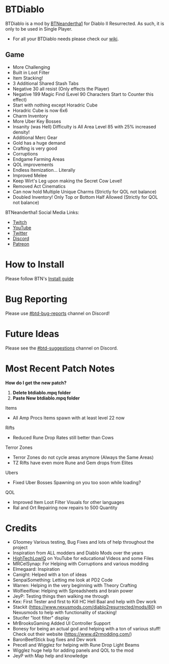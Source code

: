 # BTDiablo

BTDiablo is a mod by [BTNeandertha1](https://www.twitch.tv/btneandertha1) for Diablo II Resurrected. As such, it is only to be used in Single Player.

- For all your BTDiablo needs please check our [wiki](https://btd.miraheze.org/).

## Game 
- More Challenging
- Built in Loot Filter
- Item Stacking!
- 3 Additional Shared Stash Tabs
- Negative 30 all resist (Only effects the Player)
- Negative 199 Magic Find (Level 90 Characters Start to Counter this effect)
- Start with nothing except Horadric Cube
- Horadric Cube is now 6x6
- Charm Inventory
- More Uber Key Bosses
- Insanity (was Hell) Difficulty is All Area Level 85 with 25% increased density!
- Additional Merc Gear
- Gold has a huge demand
- Crafting is very good
- Corruptions
- Endgame Farming Areas
- QOL improvements
- Endless Itemization... Literally
- Improved Melee
- Keep Wirt's Leg upon making the Secret Cow Level!
- Removed Act Cinematics
- Can now hold Multiple Unique Charms (Strictly for QOL not balance)
- Doubled Inventory! Only Top or Bottom Half Allowed (Strictly for QOL not balance)

BTNeandertha1 Social Media Links:  
- [Twitch](https://www.twitch.tv/btneandertha1)
- [YouTube](https://www.youtube.com/c/BTNeanderthal?sub_confirmation=1)
- [Twitter](https://twitter.com/BTNeandertha1)
- [Discord](https://discord.gg/BTNeandertha1)
- [Patreon](https://www.patreon.com/BTNeanderthal)

# How to Install
Please follow BTN's [Install guide](https://rumble.com/v1ngrpk-how-to-install-my-new-diablo-2-resurrected-mod-btdiablo.html)

# Bug Reporting
Please use [#btd-bug-reports](https://discord.gg/GUTuZHkzwz) channel on Discord!

# Future Ideas
Please see the [#btd-suggestions](https://discord.gg/btneandertha1) channel on Discord.  

# Most Recent Patch Notes
**How do I get the new patch?**
1. **Delete btdiablo.mpq folder**
2. **Paste New btdiablo.mpq folder**

Items
- All Amp Procs Items spawn with at least level 22 now

Rifts
- Reduced Rune Drop Rates still better than Cows

Terror Zones
- Terror Zones do not cycle areas anymore (Always the Same Areas)
- TZ Rifts have even more Rune and Gem drops from Elites

Ubers
- Fixed Uber Bosses Spawning on you too soon while loading?

QOL
- Improved Item Loot Filter Visuals for other languages
- Ral and Ort Repairing now repairs to 500 Quantity

# Credits 
- G1oomey Various testing, Bug Fixes and lots of help throughout the project
- Inspiration from ALL modders and Diablo Mods over the years  
- [HighTechLowIQ](https://www.youtube.com/c/HighTechLowIQ) on YouTube for educational Videos and some Files  
- MRCelSynap: For Helping with Corruptions and various modding  
- Elmegaard: Inspiration  
- Canight: Helped with a ton of ideas
- SenpaiSomething: Letting me look at PD2 Code
- Warren: Helping in the very beginning with Theory Crafting  
- Wolfieeiflow: Helping with Spreadsheets and brain power  
- JeyP: Testing things then walking me through  
- Kex: First Tester and first to Kill HC Hell Baal and help with Dev work
- Stackit (https://www.nexusmods.com/diablo2resurrected/mods/80) on Nexusmods to help with functionality of stacking!
- Stucifer "loot filter" display
- MrBrooksGaming Added UI Controller Support
- Bonesy for being an actual god and helping with a ton of various stuff! Check out their website (https://www.d2rmodding.com/)
- BaronBeefStick bug fixes and Dev work
- Precell and Wigglez for helping with Rune Drop Light Beams
- Wigglez huge help for adding panels and QOL to the mod
- JeyP with Map help and knowledge

